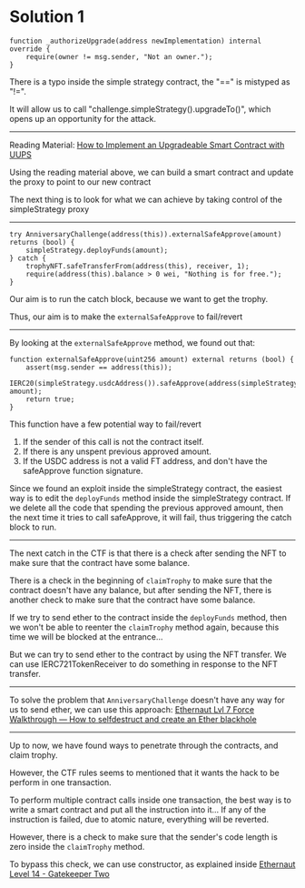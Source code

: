 # Solution 1

```solidity
function _authorizeUpgrade(address newImplementation) internal override {
    require(owner != msg.sender, "Not an owner.");
}
```

There is a typo inside the simple strategy contract, the "==" is mistyped as "!=".

It will allow us to call "challenge.simpleStrategy().upgradeTo()", which opens up an opportunity for the attack.

---

Reading Material: [How to Implement an Upgradeable Smart Contract with UUPS](https://medium.com/@pearliboy1/how-to-implement-an-upgradeable-smart-contract-with-uups-242c57f671ee)

Using the reading material above, we can build a smart contract and update the proxy to point to our new contract

The next thing is to look for what we can achieve by taking control of the simpleStrategy proxy

---

```solidity
try AnniversaryChallenge(address(this)).externalSafeApprove(amount) returns (bool) {
    simpleStrategy.deployFunds(amount);
} catch {
    trophyNFT.safeTransferFrom(address(this), receiver, 1);
    require(address(this).balance > 0 wei, "Nothing is for free.");
}
```

Our aim is to run the catch block, because we want to get the trophy.

Thus, our aim is to make the `externalSafeApprove` to fail/revert

---

By looking at the `externalSafeApprove` method, we found out that:

```solidity
function externalSafeApprove(uint256 amount) external returns (bool) {
    assert(msg.sender == address(this));
    IERC20(simpleStrategy.usdcAddress()).safeApprove(address(simpleStrategy), amount);
    return true;
}
```

This function have a few potential way to fail/revert

1. If the sender of this call is not the contract itself.
2. If there is any unspent previous approved amount.
3. If the USDC address is not a valid FT address, and don't have the safeApprove function signature.

Since we found an exploit inside the simpleStrategy contract, the easiest way is to edit the `deployFunds` method inside the simpleStrategy contract. If we delete all the code that spending the previous approved amount, then the next time it tries to call safeApprove, it will fail, thus triggering the catch block to run.

---

The next catch in the CTF is that there is a check after sending the NFT to make sure that the contract have some balance.

There is a check in the beginning of `claimTrophy` to make sure that the contract doesn't have any balance, but after sending the NFT, there is another check to make sure that the contract have some balance.

If we try to send ether to the contract inside the `deployFunds` method, then we won't be able to reenter the `claimTrophy` method again, because this time we will be blocked at the entrance...

But we can try to send ether to the contract by using the NFT transfer. We can use IERC721TokenReceiver to do something in response to the NFT transfer.

---

To solve the problem that `AnniversaryChallenge` doesn't have any way for us to send ether, we can use this approach: [Ethernaut Lvl 7 Force Walkthrough — How to selfdestruct and create an Ether blackhole](https://medium.com/coinmonks/ethernaut-lvl-7-walkthrough-how-to-selfdestruct-and-create-an-ether-blackhole-eb5bb72d2c57)

---

Up to now, we have found ways to penetrate through the contracts, and claim trophy.

However, the CTF rules seems to mentioned that it wants the hack to be perform in one transaction.

To perform multiple contract calls inside one transaction, the best way is to write a smart contract and put all the instruction into it... If any of the instruction is failed, due to atomic nature, everything will be reverted.

However, there is a check to make sure that the sender's code length is zero inside the `claimTrophy` method.

To bypass this check, we can use constructor, as explained inside [Ethernaut Level 14 - Gatekeeper Two](https://blog.dixitaditya.com/ethernaut-level-14-gatekeeper-two)
